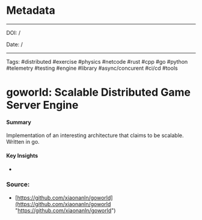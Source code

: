 
# Metadata

---

DOI: /

Date: /

---

Tags: #distributed #exercise #physics #netcode #rust #cpp #go #python #telemetry #testing #engine #library #async/concurent #ci/cd #tools

#  goworld: Scalable Distributed Game Server Engine

#### Summary
Implementation of an interesting architecture that claims to be scalable. Written in go.

#### Key Insights
-

### Source:
- [https://github.com/xiaonanln/goworld](https://github.com/xiaonanln/goworld "https://github.com/xiaonanln/goworld")
